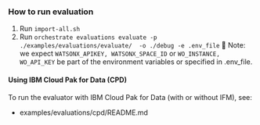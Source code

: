 ### How to run evaluation

1. Run `import-all.sh` 
2. Run `orchestrate evaluations evaluate -p ./examples/evaluations/evaluate/  -o ./debug -e .env_file`
🚨 Note: we expect `WATSONX_APIKEY, WATSONX_SPACE_ID` or `WO_INSTANCE, WO_API_KEY` be part of the environment variables or specified in .env_file. 

#### Using IBM Cloud Pak for Data (CPD)
To run the evaluator with IBM Cloud Pak for Data (with or without IFM), see:
- examples/evaluations/cpd/README.md 